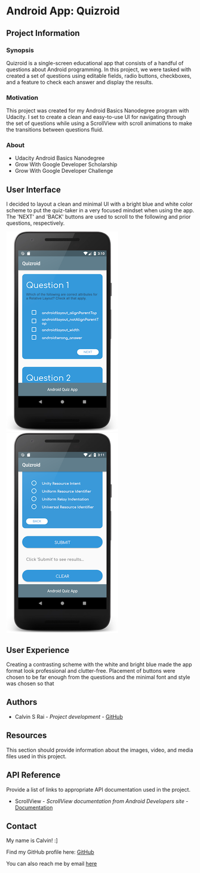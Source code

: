 # Android App: Quizroid

## Project Information

### Synopsis

Quizroid is a single-screen educational app that consists of a handful of questions about Android programming. In this project, we were tasked with created a set of questions using editable fields, radio buttons, checkboxes, and a feature to check each answer and display the results.

### Motivation

This project was created for my Android Basics Nanodegree program with Udacity. I set to create a clean and easy-to-use UI for navigating through the set of questions while using a ScrollView with scroll animations to make the transitions between questions fluid. 

###   About

- Udacity Android Basics Nanodegree
- Grow With Google Developer Scholarship
- Grow With Google Developer Challenge

## User Interface

I decided to layout a clean and minimal UI with a bright blue and white color scheme to put the quiz-taker in a very focused mindset when using the app. The 'NEXT' and 'BACK' buttons are used to scroll to the following and prior questions, respectively.

![](https://github.com/raicalvin/pictures/blob/master/pix-abnd-p4-quizroid/pic1.png) ![](https://github.com/raicalvin/pictures/blob/master/pix-abnd-p4-quizroid/pic2.png)

## User Experience

Creating a contrasting scheme with the white and bright blue made the app format look professional and clutter-free. Placement of buttons were chosen to be far enough from the questions and the minimal font and style was chosen so that 

## Authors

- Calvin S Rai - *Project development* - [GitHub](https://github.com/raicalvin)

## Resources

This section should provide information about the images, video, and media files used in this project.

## API Reference

Provide a list of links to appropriate API documentation used in the project.

- ScrollView - *ScrollView documentation from Android Developers site* - [Documentation](https://developer.android.com/reference/android/widget/ScrollView)

## Contact

My name is Calvin! :]

Find my GitHub profile here: [GitHub](https://github.com/raicalvin)

You can also reach me by email [here](mailto:raicalvin@gmail.com)
